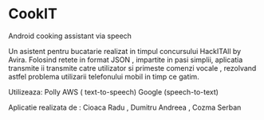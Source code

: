 # CookIT
Android cooking assistant via speech

Un asistent pentru bucatarie realizat in timpul concursului HackITAll by Avira. Folosind retete in format JSON , impartite in pasi simplii, aplicatia transmite ii transmite catre utilizator si primeste comenzi vocale , rezolvand astfel problema utilizarii telefonului mobil in timp ce gatim.

Utilizeaza: Polly AWS ( text-to-speech)
            Google (speech-to-text)

Aplicatie realizata de : Cioaca Radu , Dumitru Andreea , Cozma Serban
